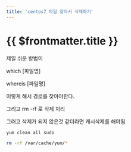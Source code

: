 ```yaml
---
title: 'centos7 파일 찾아서 삭제하기'
---
```


# {{ $frontmatter.title }}


제일 쉬운 방법이

which [파일명]

whereis [파일명]



이렇게 해서 경로를 찾아야한다.

그리고 rm -rf 로 삭제 처리



그러고 삭제가 되지 않은것 같더라면 캐시삭제를 해야됨



```bash
yum clean all sudo

rm -rf /var/cache/yum/*
```



